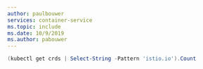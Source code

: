 ```yaml
---
author: paulbouwer
services: container-service
ms.topic: include
ms.date: 10/9/2019
ms.author: pabouwer
---
```


```powershell
(kubectl get crds | Select-String -Pattern 'istio.io').Count
```